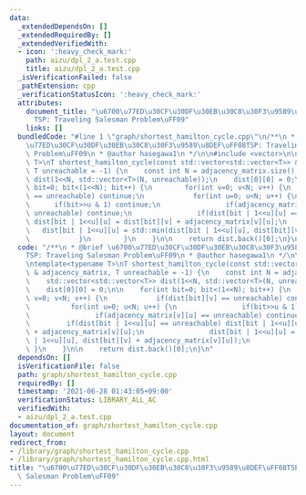 ```yaml
---
data:
  _extendedDependsOn: []
  _extendedRequiredBy: []
  _extendedVerifiedWith:
  - icon: ':heavy_check_mark:'
    path: aizu/dpl_2_a.test.cpp
    title: aizu/dpl_2_a.test.cpp
  _isVerificationFailed: false
  _pathExtension: cpp
  _verificationStatusIcon: ':heavy_check_mark:'
  attributes:
    document_title: "\u6700\u77ED\u30CF\u30DF\u30EB\u30C8\u30F3\u9589\u8DEF\uFF08\
      TSP: Traveling Salesman Problem\uFF09"
    links: []
  bundledCode: "#line 1 \"graph/shortest_hamilton_cycle.cpp\"\n/**\n * @brief \u6700\
    \u77ED\u30CF\u30DF\u30EB\u30C8\u30F3\u9589\u8DEF\uFF08TSP: Traveling Salesman\
    \ Problem\uFF09\n * @author hasegawa1\n */\n\n#include <vector>\n\ntemplate<typename\
    \ T>\nT shortest_hamilton_cycle(const std::vector<std::vector<T>> & adjacency_matrix,\
    \ T unreachable = -1) {\n    const int N = adjacency_matrix.size();\n    std::vector<std::vector<T>>\
    \ dist(1<<N, std::vector<T>(N, unreachable));\n    dist[0][0] = 0;\n\n    for(int\
    \ bit=0; bit<(1<<N); bit++) {\n        for(int v=0; v<N; v++) {\n            if(dist[bit][v]\
    \ == unreachable) continue;\n            for(int u=0; u<N; u++) {\n          \
    \      if(bit>>u & 1) continue;\n                if(adjacency_matrix[v][u] ==\
    \ unreachable) continue;\n                if(dist[bit | 1<<u][u] == unreachable)\
    \ dist[bit | 1<<u][u] = dist[bit][v] + adjacency_matrix[v][u];\n             \
    \   dist[bit | 1<<u][u] = std::min(dist[bit | 1<<u][u], dist[bit][v] + adjacency_matrix[v][u]);\n\
    \            }\n        }\n    }\n\n    return dist.back()[0];\n}\n"
  code: "/**\n * @brief \u6700\u77ED\u30CF\u30DF\u30EB\u30C8\u30F3\u9589\u8DEF\uFF08\
    TSP: Traveling Salesman Problem\uFF09\n * @author hasegawa1\n */\n\n#include <vector>\n\
    \ntemplate<typename T>\nT shortest_hamilton_cycle(const std::vector<std::vector<T>>\
    \ & adjacency_matrix, T unreachable = -1) {\n    const int N = adjacency_matrix.size();\n\
    \    std::vector<std::vector<T>> dist(1<<N, std::vector<T>(N, unreachable));\n\
    \    dist[0][0] = 0;\n\n    for(int bit=0; bit<(1<<N); bit++) {\n        for(int\
    \ v=0; v<N; v++) {\n            if(dist[bit][v] == unreachable) continue;\n  \
    \          for(int u=0; u<N; u++) {\n                if(bit>>u & 1) continue;\n\
    \                if(adjacency_matrix[v][u] == unreachable) continue;\n       \
    \         if(dist[bit | 1<<u][u] == unreachable) dist[bit | 1<<u][u] = dist[bit][v]\
    \ + adjacency_matrix[v][u];\n                dist[bit | 1<<u][u] = std::min(dist[bit\
    \ | 1<<u][u], dist[bit][v] + adjacency_matrix[v][u]);\n            }\n       \
    \ }\n    }\n\n    return dist.back()[0];\n}\n"
  dependsOn: []
  isVerificationFile: false
  path: graph/shortest_hamilton_cycle.cpp
  requiredBy: []
  timestamp: '2021-06-28 01:43:05+09:00'
  verificationStatus: LIBRARY_ALL_AC
  verifiedWith:
  - aizu/dpl_2_a.test.cpp
documentation_of: graph/shortest_hamilton_cycle.cpp
layout: document
redirect_from:
- /library/graph/shortest_hamilton_cycle.cpp
- /library/graph/shortest_hamilton_cycle.cpp.html
title: "\u6700\u77ED\u30CF\u30DF\u30EB\u30C8\u30F3\u9589\u8DEF\uFF08TSP: Traveling\
  \ Salesman Problem\uFF09"
---
```

